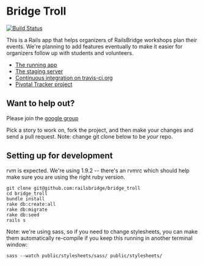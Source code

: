 # Bridge Troll

[![Build Status](https://secure.travis-ci.org/railsbridge/bridge_troll.png)](http://travis-ci.org/railsbridge/bridge_troll)

This is a Rails app that helps organizers of RailsBridge workshops plan their events. We're planning to add features eventually to make it easier for organizers follow up with students and volunteers.

* [The running app](http://bridgetroll.herokuapp.com/)
* [The staging server](http://bridgetroll-staging.herokuapp.com/)
* [Continuous integration on
  travis-ci.org](http://travis-ci.org/railsbridge/bridge_troll)
* [Pivotal Tracker project](https://www.pivotaltracker.com/projects/388105)

## Want to help out?

Please join the [google group](http://groups.google.com/group/railsbridge-apps)

Pick a story to work on, fork the project, and then make your changes and send a pull request.  Note: change git clone below to be *your* repo.

## Setting up for development

rvm is expected.  We're using 1.9.2 -- there's an rvmrc which should help make sure you are using the right ruby version.

```
git clone git@github.com:railsbridge/bridge_troll
cd bridge_troll
bundle install
rake db:create:all
rake db:migrate
rake db:seed
rails s
```

Note: we're using sass, so if you need to change stylesheets, you can make them automatically re-compile if you keep this running in another terminal window:

```
sass --watch public/stylesheets/sass/ public/stylesheets/
```

